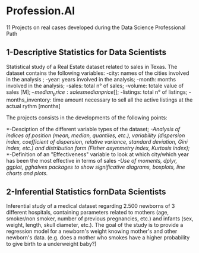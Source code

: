 # Profession.AI
11 Projects on real cases developed during the Data Science Professional Path


## 1-Descriptive Statistics for Data Scientists

  Statistical study of a Real Estate dataset related to sales in Texas. The dataset contains the following variables: 
    -city: names of the cities involved in the analysis ;
    -year: years involved in the analysis;
    -month: months involved in the analysis;
    -sales: total n° of sales;
    -volume: totale value of sales [M$];
    -median_price: sales median price [$];
    -listings: total n° of listings;
    -months_inventory: time amount necessary to sell all the active listings at the actual rythm [months]
    
  
  The projects consists in the developments of the following points:
  
  *-Desciption of the different variable types of the dataset;
  *-Analysis of indices of position (mean, median, quantiles, etc.), variability (dispersion index, coefficient of dispersion, relative variance, standard deviation,         Gini index, etc.) and distribution form (Fisher asymmetry index, Kurtosis index);*
  *-Definition of an "Effectiveness" variable to look at which city/which year has been the most effective in terms of sales
  *-Use of moments, dplyr, ggplot, gghalves packages to show significative diagrams, boxplots, line charts and plots.*
  
## 2-Inferential Statistics fornData Scientists

  Inferential study of a medical dataset regarding 2.500 newborns of 3 different hospitals, containing parameters related to mothers (age, smoker/non smoker, number of     previous pregnancies, etc.) and infants (sex, weight, length, skull diameter, etc.). The goal of the study is to provide a regression model for a newborn's weight       knowing mother's and other newborn's data. (e.g. does a mother who smokes have a higher probability to give birth to a underweight baby?)
  
  
